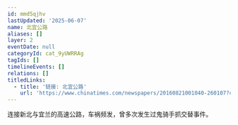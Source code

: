```yaml
---
id: mmd5qjhv
lastUpdated: '2025-06-07'
name: 北宜公路
aliases: []
layer: 2
eventDate: null
categoryId: cat_9yUWRRAg
tagIds: []
timelineEvents: []
relations: []
titledLinks:
  - title: '链接: 北宜公路'
    url: 'https://www.chinatimes.com/newspapers/20160821001040-260107?chdtv'
---
```

连接新北与宜兰的高速公路，车祸频发，曾多次发生过鬼骑手抓交替事件。
